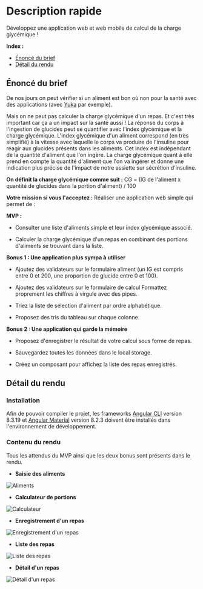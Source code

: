 # Description rapide
Développez une application web et web mobile de calcul de la charge glycémique !

**Index :**

* [Énoncé du brief](#a_01)
* [Détail du rendu](#a_02)


<a id="a_01"></a>
## Énoncé du brief

De nos jours on peut vérifier si un aliment est bon où non pour la santé avec des applications (avec [Yuka](https://yuka.io/)  par exemple).

Mais on ne peut pas calculer la charge glycémique d'un repas. Et c'est très important car ça a un impact sur la santé aussi ! La réponse du corps à l'ingestion de glucides peut se quantifier avec l'index glycémique et la charge glycémique. L'index glycémique d'un aliment correspond (en très simplifié) à la vitesse avec laquelle le corps va produire de l'insuline pour réagir aux glucides présents dans les aliments. Cet index est indépendant de la quantité d'aliment que l'on ingère. La charge glycémique quant à elle prend en compte la quantité d'aliment que l'on va ingérer et donne une indication plus précise de l'impact de notre assiette sur sécrétion d'insuline.

**On définit la charge glycémique comme suit :** CG = (IG de l'aliment x quantité de glucides dans la portion d'aliment) / 100

**Votre mission si vous l'acceptez :** Réaliser une application web simple qui permet de :

**MVP :**

* Consulter une liste d'aliments simple et leur index glycémique associé.

* Calculer la charge glycémique d'un repas en combinant des portions d'aliments se trouvant dans la liste.

**Bonus 1 : Une application plus sympa à utiliser**
* Ajoutez des validateurs sur le formulaire aliment (un IG est compris entre 0 et 200, une proportion de glucide entre 0 et 100).

* Ajoutez des validateurs sur le formulaire de calcul
Formattez proprement les chiffres à virgule avec des pipes.

* Triez la liste de sélection d'aliment par ordre alphabétique.

* Proposez des tris du tableau sur chaque colonne.

**Bonus 2 : Une application qui garde la mémoire**

* Proposez d'enregistrer le résultat de votre calcul sous forme de repas.

* Sauvegardez toutes les données dans le local storage.

* Créez un composant pour affichez la liste des repas enregistrés.

<a id="a_02"></a>
## Détail du rendu

### Installation

Afin de pouvoir compiler le projet, les frameworks [Angular CLI](https://angular.io/) version 8.3.19 et [Angular Material](https://material.angular.io/) version 8.2.3 doivent être installés dans l'environnement de développement.


### Contenu du rendu

Tous les attendus du MVP ainsi que les deux bonus sont présents dans le rendu.

* **Saisie des aliments**

![Aliments](/images/aliments1.png)

* **Calculateur de portions**

![Calculateur](/images/calculator1.png)

* **Enregistrement d'un repas**

![Enregistrement d'un repas](/images/repas1.png)

* **Liste des repas**

![Liste des repas](/images/repas2.png)

* **Détail d'un repas**

![Détail d'un repas](/images/repas3.png)

